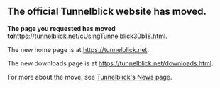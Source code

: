 ## The official Tunnelblick website has moved. ##

**The page you requested has moved to**<a href='https://tunnelblick.net/cUsingTunnelblick30b18.html'><a href='https://tunnelblick.net/cUsingTunnelblick30b18.html'>https://tunnelblick.net/cUsingTunnelblick30b18.html</a></a>.

The new home page is at <a href='https://tunnelblick.net'><a href='https://tunnelblick.net'>https://tunnelblick.net</a></a>.

The new downloads page is at <a href='https://tunnelblick.net/downloads.html'><a href='https://tunnelblick.net/downloads.html'>https://tunnelblick.net/downloads.html</a></a>.

For more about the move, see <a href='https://tunnelblick.net/cNews.html#2015-07-23'>Tunnelblick's News page</a>.
